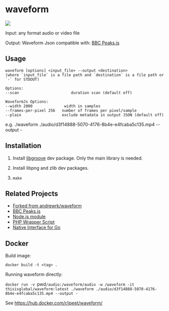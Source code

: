 # waveform

![](http://i.imgur.com/oNy41Cr.png)

Input: any format audio or video file

Output: Waveform Json compatible with: [BBC Peaks.js](https://github.com/bbc/peaks.js)

## Usage

    waveform [options] <input_file> --output <destination>
    (where `input_file` is a file path and `destination` is a file path or `-` for STDOUT)

    Options:
    --scan                       duration scan (default off)

    WaveformJs Options:
    --width 2000              width in samples
    --frames-per-pixel 256   number of frames per pixel/sample
    --plain                  exclude metadata in output JSON (default off)

e.g. ./waveform ./audio/d3f14888-5070-4176-8b4e-e4fcaba5c135.mp4 --output -

## Installation

1. Install [libgroove](https://github.com/andrewrk/libgroove) dev package.
   Only the main library is needed.

2. Install libpng and zlib dev packages.

3. `make`

## Related Projects

 * [Forked from andrewrk/waveform](https://github.com/andrewrk/waveform)
 * [BBC Peaks.js](https://github.com/bbc/peaks.js)
 * [Node.js module](https://github.com/andrewrk/node-waveform)
 * [PHP Wrapper Script](https://github.com/polem/WaveformGenerator)
 * [Native Interface for Go](https://github.com/dz0ny/podcaster/blob/master/utils/waveform.go)

## Docker

Build image: 

`docker build -t <tag> .`

Running waveform directly:

`docker run -v `pwd`/audio:/waveform/audio -w /waveform -it thisisglobal/waveform:latest ./waveform ./audio/d3f14888-5070-4176-8b4e-e4fcaba5c135.mp4 --output -`

See https://hub.docker.com/r/jpeet/waveform/
